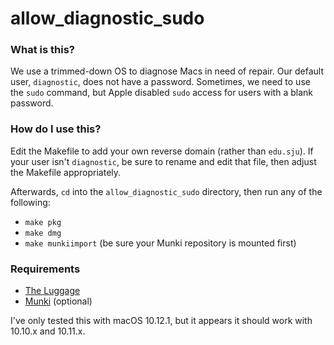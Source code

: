 # allow_diagnostic_sudo

### What is this?

We use a trimmed-down OS to diagnose Macs in need of repair. Our default user, `diagnostic`, does not have a password. Sometimes, we need to use the `sudo` command, but Apple disabled `sudo` access for users with a blank password.

### How do I use this?

Edit the Makefile to add your own reverse domain (rather than `edu.sju`). If your user isn't `diagnostic`, be sure to rename and edit that file, then adjust the Makefile appropriately.

Afterwards, `cd` into the `allow_diagnostic_sudo` directory, then run any of the following:

* `make pkg`
* `make dmg`
* `make munkiimport` (be sure your Munki repository is mounted first)

### Requirements

* [The Luggage](https://github.com/unixorn/luggage)
* [Munki](https://github.com/munki/munki) (optional)

I've only tested this with macOS 10.12.1, but it appears it should work with 10.10.x and 10.11.x.